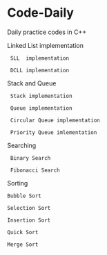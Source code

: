 # Code-Daily

  Daily practice codes in C++
  
  
  Linked List implementation

     SLL  implementation
  
     DCLL implementation
  
  Stack and Queue
  
     Stack implementation
  
     Queue implementation
  
     Circular Queue implementation
  
     Priority Queue imlementation 
  
  Searching 
  
     Binary Search
  
     Fibonacci Search
  
  Sorting
  
    Bubble Sort
  
    Selection Sort
  
    Insertion Sort
  
    Quick Sort
  
    Merge Sort
